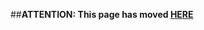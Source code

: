 ##**ATTENTION: This page has moved [HERE](https://github.com/linaro/documentation/wiki/Openstack-Liberty)**
